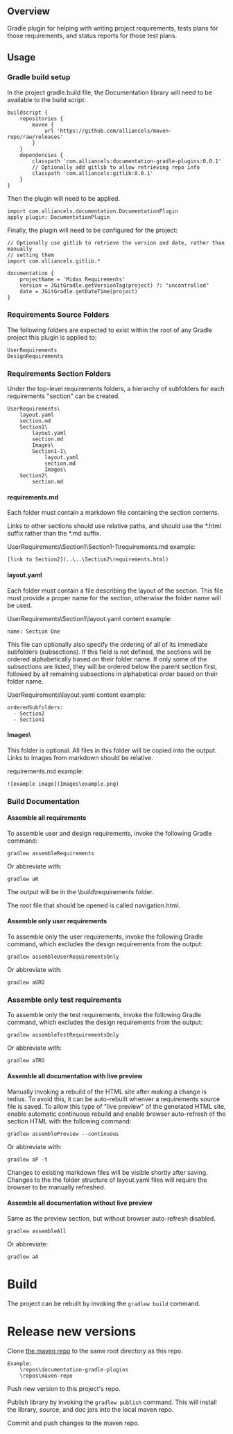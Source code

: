 ## Overview

Gradle plugin for helping with writing project requirements, tests plans for those requirements, and status reports for those test plans.

## Usage

### Gradle build setup

In the project gradle.build file, the Documentation library will need to be available to the build script:

	buildscript {
	    repositories {
	        maven {
	            url 'https://github.com/alliancels/maven-repo/raw/releases'
	        }
	    }
	    dependencies {
	        classpath 'com.alliancels:documentation-gradle-plugins:0.0.1'
	        // Optionally add gitlib to allow retrieving repo info
	        classpath 'com.alliancels:gitlib:0.0.1'
	    }
	}

Then the plugin will need to be applied.

	import com.alliancels.documentation.DocumentationPlugin
	apply plugin: DocumentationPlugin

Finally, the plugin will need to be configured for the project:

	// Optionally use gitlib to retrieve the version and date, rather than manually
	// setting them
	import com.alliancels.gitlib.*
	
	documentation {
	    projectName = 'Midas Requirements'
	    version = JGitGradle.getVersionTag(project) ?: "uncontrolled"
	    date = JGitGradle.getDateTime(project)
	}

### Requirements Source Folders

The following folders are expected to exist within the root of any Gradle project this plugin is applied to:

	UserRequirements
	DesignRequirements
	
### Requirements Section Folders

Under the top-level requirements folders, a hierarchy of subfolders for each requirements "section" can be created.

	UserRequirements\
		layout.yaml
		section.md
		Section1\
			layout.yaml
			section.md
			Images\
			Section1-1\
				layout.yaml
				section.md
				Images\
		Section2\
			section.md

#### requirements.md

Each folder must contain a markdown file containing the section contents.

Links to other sections should use relative paths, and should use the *.html suffix rather than
the *.md suffix.

UserRequirements\Section1\Section1-1\requirements.md example:

	[link to Section2](..\..\Section2\requirements.html)

#### layout.yaml

Each folder must contain a file describing the layout of the section.  This file must provide
a proper name for the section, otherwise the folder name will be used.

UserRequirements\Section1\layout.yaml content example:

	name: Section One
	
This file can optionally also specify the ordering of all of its immediate subfolders (subsections).
If this field is not defined, the sections will be ordered alphabetically based on their folder
name.  If only some of the subsections are listed, they will be ordered below the parent section first,
followed by all remaining subsections in alphabetical order based on their folder name.

UserRequirements\layout.yaml content example:

	orderedSubfolders:
	  - Section2
	  - Section1

#### Images\

This folder is optional.  All files in this folder will be copied into the output.  Links to images
from markdown should be relative.

requirements.md example:

	![example image](Images\example.png)
	
### Build Documentation

#### Assemble all requirements

To assemble user and design requirements, invoke the following Gradle command:

	gradlew assembleRequirements
	
Or abbreviate with:
	
	gradlew aR

The output will be in the <project>\build\requirements folder.

The root file that should be opened is called navigation.html.

#### Assemble only user requirements

To assemble only the user requirements, invoke the following Gradle command, which excludes the design
requirements from the output:

	gradlew assembleUserRequirementsOnly
	
Or abbreviate with:

	gradlew aURO

### Assemble only test requirements

To assemble only the test requirements, invoke the following Gradle command, which excludes the design
requirements from the output:

	gradlew assembleTestRequirementsOnly
	
Or abbreviate with:

	gradlew aTRO

#### Assemble all documentation with live preview

Manually invoking a rebuild of the HTML site after making a change is tedius.  To avoid this, it can
be auto-rebuilt whenver a requirements source file is saved.  To allow this type of "live preview" of
the generated HTML site, enable automatic continuous rebuild and enable browser
auto-refresh of the section HTML with the following command:

	gradlew assemblePreview --continuous

Or abbreviate with:

	gradlew aP -t

Changes to existing markdown files will be visible shortly after saving.  Changes to the the folder
structure of layout.yaml files will require the browser to be manually refreshed.

#### Assemble all documentation without live preview

Same as the preview section, but without browser auto-refresh disabled.

	gradlew assembleAll

Or abbreviate:

	gradlew aA

# Build

The project can be rebuilt by invoking the `gradlew build` command.

# Release new versions

Clone [the maven repo](https://github.com/alliancels/maven-repo) to the same root directory as this repo.

    Example:
        \repos\documentation-gradle-plugins
        \repos\maven-repo

Push new version to this project's repo.

Publish library by invoking the `gradlew publish` command.  This will install the library, source, and doc jars into the
local maven repo.

Commit and push changes to the maven repo.